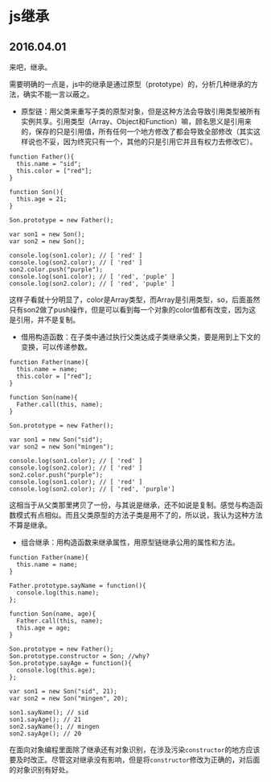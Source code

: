 # js继承
## 2016.04.01
来吧，继承。

需要明确的一点是，js中的继承是通过原型（prototype）的，分析几种继承的方法，确实不能一言以蔽之。

* 原型链：用父类来重写子类的原型对象，但是这种方法会导致引用类型被所有实例共享。引用类型（Array、Object和Function）嘛，顾名思义是引用来的，保存的只是引用值，所有任何一个地方修改了都会导致全部修改（其实这样说也不妥，因为终究只有一个，其他的只是引用它并且有权力去修改它）。

```
function Father(){
  this.name = "sid";
  this.color = ["red"];
}

function Son(){
  this.age = 21;
}

Son.prototype = new Father();

var son1 = new Son();
var son2 = new Son();

console.log(son1.color); // [ 'red' ]
console.log(son2.color); // [ 'red' ]
son2.color.push("purple");
console.log(son1.color); // [ 'red', 'puple' ]
console.log(son2.color); // [ 'red', 'puple' ]
```
这样子看就十分明显了，color是Array类型，而Array是引用类型，so，后面虽然只有son2做了push操作，但是可以看到每一个对象的color值都有改变，因为这是引用，并不是复制。

* 借用构造函数：在子类中通过执行父类达成子类继承父类，要是用到上下文的变换，可以传递参数。

```
function Father(name){
  this.name = name;
  this.color = ["red"];
}

function Son(name){
  Father.call(this, name);
}

Son.prototype = new Father();

var son1 = new Son("sid");
var son2 = new Son("mingen");

console.log(son1.color); // [ 'red' ]
console.log(son2.color); // [ 'red' ]
son2.color.push("purple");
console.log(son1.color); // [ 'red' ]
console.log(son2.color); // [ 'red', 'purple']
```

这相当于从父类那里拷贝了一份，与其说是继承，还不如说是复制。感觉与构造函数模式有点相似。而且父类原型的方法子类是用不了的，所以说，我认为这种方法不算是继承。

* 组合继承：用构造函数来继承属性，用原型链继承公用的属性和方法。

```
function Father(name){
  this.name = name;
}

Father.prototype.sayName = function(){
  console.log(this.name);
};

function Son(name, age){
  Father.call(this, name);
  this.age = age;
}

Son.prototype = new Father();
Son.prototype.constructor = Son; //why?
Son.prototype.sayAge = function(){
  console.log(this.age);
};

var son1 = new Son("sid", 21);
var son2 = new Son("mingen", 20);

son1.sayName(); // sid
son1.sayAge(); // 21
son2.sayName(); // mingen
son2.sayAge(); // 20
```

在面向对象编程里面除了继承还有对象识别，在涉及污染`constructor`的地方应该要及时改正。尽管这对继承没有影响，但是将`constructor`修改为正确的，对后面的对象识别有好处。
